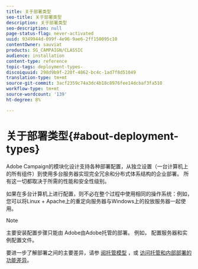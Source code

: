 ```yaml
---
title: 关于部署类型
seo-title: 关于部署类型
description: 关于部署类型
seo-description: null
page-status-flag: never-activated
uuid: 9349944d-099f-4e96-9ae6-2ff150095c10
contentOwner: sauviat
products: SG_CAMPAIGN/CLASSIC
audience: installation
content-type: reference
topic-tags: deployment-types-
discoiquuid: 298d9b9f-220f-4862-bc4c-1ad7f8d51049
translation-type: tm+mt
source-git-commit: 3acf2359c74a3dc4b18c8976fee14dcbaf3fa510
workflow-type: tm+mt
source-wordcount: '139'
ht-degree: 8%

---
```



# 关于部署类型{#about-deployment-types}

Adobe Campaign的模块化设计支持各种部署配置，从独立设置（一台计算机上的所有组件）到使用多台服务器实现完全冗余和分布式体系结构的企业部署。 所有这一切都取决于所需的性能和安全性级别。

如果在多台计算机上进行配置，则不必在整个过程中使用相同的操作系统：例如，您可以将Linux + Apache上的重定向服务器与Windows上的投放服务器一起使用。

>[!NOTE]
>
>主要安装配置步骤只能由
>Adobe由Adobe托管的部署。 例如，
>配置服务器和实例配置文件。
>
>要进一步了解部署之间的主要差异，请参 [阅托管模型](../../installation/using/hosting-models.md) ，或 [访问托管和内部部署的功能差异](../../installation/using/capability-matrix.md)。

